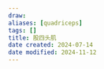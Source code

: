 ```yaml
---
draw:
aliases: [quadriceps]
tags: []
title: 股四头肌
date created: 2024-07-14
date modified: 2024-11-12
---
```

